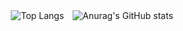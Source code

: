 <!--## Hi there 👋-->
<div align="center">
  <img src="https://github-readme-stats.vercel.app/api/top-langs/?username=d2461795341&layout=compact&hide=javascript,html,makefile&theme=github_dark" alt="Top Langs" style="margin-right: 10px;">
  <img src="https://github-readme-stats.vercel.app/api?username=d2461795341&theme=github_dark&show_icons=true" alt="Anurag's GitHub stats">
</div>

<!--
**d2461795341/d2461795341** is a ✨ _special_ ✨ repository because its `README.md` (this file) appears on your GitHub profile.

Here are some ideas to get you started:

- 🔭 I’m currently working on ...
- 🌱 I’m currently learning ...
- 👯 I’m looking to collaborate on ...
- 🤔 I’m looking for help with ...
- 💬 Ask me about ...
- 📫 How to reach me: ...
- 😄 Pronouns: ...
- ⚡ Fun fact: ...
-->
